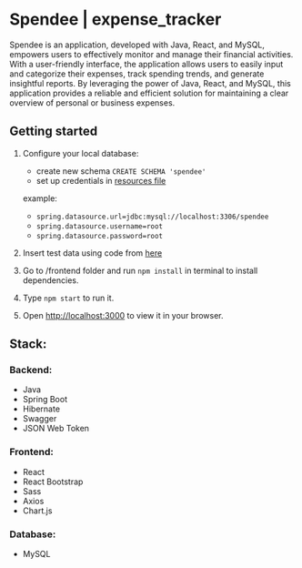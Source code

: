 # Spendee | expense_tracker
Spendee is an application, developed with Java, React, and MySQL, empowers users to effectively monitor and manage their financial activities. With a user-friendly interface, the application allows users to easily input and categorize their expenses, track spending trends, and generate insightful reports. By leveraging the power of Java, React, and MySQL, this application provides a reliable and efficient solution for maintaining a clear overview of personal or business expenses.

## Getting started
1. Configure your local database:
   - create new schema `CREATE SCHEMA 'spendee'` 
   - set up credentials in [resources file](https://github.com/Kewinsky/expense-tracker/blob/main/backend/src/main/resources/application.properties)
   
   example:
   - `spring.datasource.url=jdbc:mysql://localhost:3306/spendee`
   - `spring.datasource.username=root`
   - `spring.datasource.password=root`
   
2. Insert test data using code from [here](https://github.com/Kewinsky/expense-tracker/blob/main/backend/src/main/java/com/expense_tracker/helpers/test_data.sql)

3. Go to /frontend folder and run `npm install` in terminal to install dependencies.
4. Type `npm start` to run it.
5. Open [http://localhost:3000](http://localhost:3000) to view it in your browser.

## Stack:
### Backend: 
- Java
- Spring Boot
- Hibernate
- Swagger
- JSON Web Token

### Frontend:
- React
- React Bootstrap
- Sass
- Axios
- Chart.js

### Database:
- MySQL
